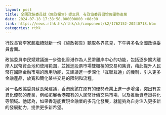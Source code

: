 ```yaml
---
layout: post
title: 全國政協委員就《施政報告》提意見　有政協委員倡增強優勢產業
date: 2024-07-18 17:38:58.000000000 +08:00
link: https://news.rthk.hk/rthk/ch/component/k2/1762152-20240718.htm
categories: rthk
---
```


行政長官李家超繼續就新一份《施政報告》聽取各界意見，下午與多名全國政協委員會面。

政協委員李民斌建議進一步強化香港作為人民幣離岸中心的功能，包括逐步擴大離岸人民幣資金池和使用範圍，並推進股票市場雙櫃檯的交易和集資，藉此提升人民幣在國際金融市場的應用功能，又建議進一步深化「互聯互通」的機制，引入更多金融產品，放寬和簡化某些交易的限制和流程。

另一名政協委員蘇長榮建議，香港應該在原有的優勢產業上進一步增強，突出有差異化優勢的產業，例如拓展香港獨有的人民幣計價交易市場，以及推動資產證券化等領域。他認為，如果香港能實現金融業的多元化發展，就能夠為自身注入更多新的發展動力，提供更多新希望。
